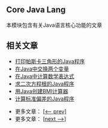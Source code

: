 ## Core Java Lang

本模块包含有关Java语言核心功能的文章

## 相关文章

+ [打印帕斯卡三角形的Java程序](docs/打印帕斯卡三角形的Java程序.md)
+ [在Java中交换两个变量](docs/在Java中交换两个变量.md)
+ [在Java中计算数学表达式](docs/在Java中计算数学表达式.md)
+ [求二次方程根的Java程序](docs/求二次方程根的Java程序.md)
+ [用Java创建BMI计算器](docs/用Java创建BMI计算器.md)
+ [计算标准偏差的Java程序](docs/计算标准偏差的Java程序.md)

- 更多文章： [[<-- prev]](../java-lang-math-2/README.md)
- 更多文章： [[next -->]](../java-lang-oop-constructors/README.md)
